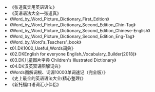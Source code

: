 * 《张道真实用英语语法》
* 《英语语法大全—张道真》
* 《Word_by_Word_Picture_Dictionary_First_Edition》
* 《Word_by_Word_Picture_Dictionary_Second_Edition_Chin-Tag》
* 《Word_by_Word_Picture_Dictionary_Second_Edition_Chinese-English》
* 《Word_by_Word_Picture_Dictionary_Second_Edition_Eng-Tag》
* 《Word_by_Word's_Teachers'_book》
* 《01.DK1000_Useful_Words词典》
* 《02.DKEnglish for everyone English_Vocabulary_Builder(2018)》
* 《03.DK儿童图片字典 Children's Illustrated Dictionary》
* 《04.DK汉英双语图解词典》
* 《Words图解词根、词源10000单词速记（完全版）》
* 《史上最全的英语语法大全(精心整理)》
* 《新托福口语词汇小伴侣》


